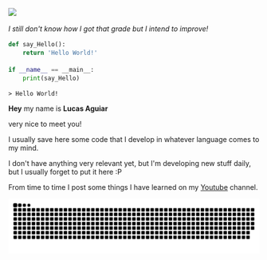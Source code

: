 ![](https://github-readme-stats.vercel.app/api?username=lusqua&show_icons=true&theme=dracula&include_all_commits=true&count_private=true)

_I still don't know how I got that grade but I intend to improve!_

```python
def say_Hello():
    return 'Hello World!'

if __name__ == __main__:
    print(say_Hello)

```

`> Hello World!`


**Hey** my name is __Lucas Aguiar__

very nice to meet you!

I usually save here some code that I develop in whatever language comes to my mind.

I don't have anything very relevant yet, but I'm developing new stuff daily, but I usually forget to put it here :P

From time to time I post some things I have learned on my [Youtube](https://www.youtube.com/channel/UCNmf0farlHlsuu0xA0DwGeQ) channel. 

![](https://raw.githubusercontent.com/lusqua/lusqua/d24d24c456dd614e9604efaa955d010d889ebc91/snk_gif.svg)
